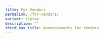 ```yaml
---
title: For Vendors
permalink: /for-vendors/
variant: tiptap
description: ""
third_nav_title: Announcements for Vendors
---
```

